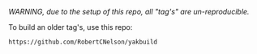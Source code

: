 *WARNING, due to the setup of this repo, all "tag's" are un-reproducible.*

To build an older tag's, use this repo:

```
https://github.com/RobertCNelson/yakbuild
```
